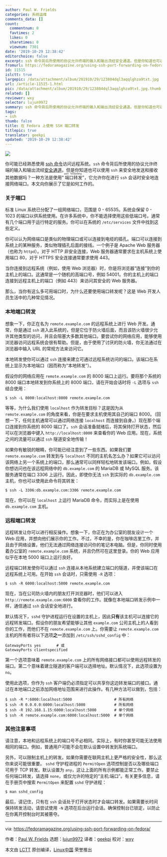 ```yaml
---
author: Paul W. Frields
categories: 系统运维
comments_data: []
count:
  commentnum: 0
  favtimes: 2
  likes: 0
  sharetimes: 0
  viewnum: 7301
date: '2019-10-29 12:38:42'
editorchoice: false
excerpt: ssh 命令背后所使用的协议允许终端的输入和输出流经安全通道。但是你知道也可以使用 ssh 来安全地发送和接收其他数据吗？
fromurl: https://fedoramagazine.org/using-ssh-port-forwarding-on-fedora/
id: 11515
islctt: true
largepic: /data/attachment/album/201910/29/123804dql3aqqlghza9txt.jpg
url: /article-11515-1.html
pic: /data/attachment/album/201910/29/123804dql3aqqlghza9txt.jpg.thumb.jpg
related: []
reviewer: wxy
selector: lujun9972
summary: ssh 命令背后所使用的协议允许终端的输入和输出流经安全通道。但是你知道也可以使用 ssh 来安全地发送和接收其他数据吗？
tags:
- ssh
thumb: false
title: 在 Fedora 上使用 SSH 端口转发
titlepic: true
translator: geekpi
updated: '2019-10-29 12:38:42'
---
```


![](/data/attachment/album/201910/29/123804dql3aqqlghza9txt.jpg)


你可能已经熟悉使用 [ssh 命令](https://en.wikipedia.org/wiki/Secure_Shell)访问远程系统。`ssh` 命令背后所使用的协议允许终端的输入和输出流经[安全通道](https://fedoramagazine.org/open-source-ssh-clients/)。但是你知道也可以使用 `ssh` 来安全地发送和接收其他数据吗？一种方法是使用“<ruby> 端口转发 <rt>  port forwarding </rt></ruby>”，它允许你在进行 `ssh` 会话时安全地连接网络端口。本文向你展示了它是如何工作的。


### 关于端口


标准 Linux 系统已分配了一组网络端口，范围是 0 - 65535。系统会保留 0 - 1023 的端口以供系统使用。在许多系统中，你不能选择使用这些低端口号。通常有几个端口用于运行特定的服务。你可以在系统的 `/etc/services` 文件中找到这些定义。


你可以认为网络端口是类似的物理端口或可以连接到电缆的插孔。端口可以连接到系统上的某种服务，类似物理插孔后面的接线。一个例子是 Apache Web 服务器（也称为 `httpd`）。对于 HTTP 非安全连接，Web 服务器通常要求在主机系统上使用端口 80，对于 HTTPS 安全连接通常要求使用 443。


当你连接到远程系统（例如，使用 Web 浏览器）时，你是将浏览器“连接”到你的主机上的端口。这通常是一个随机的高端口号，例如 54001。你的主机上的端口连接到远程主机上的端口（例如 443）来访问其安全的 Web 服务器。


那么，当你有这么多可用端口时，为什么还要使用端口转发呢？这是 Web 开发人员生活中的几种常见情况。


### 本地端口转发


想象一下，你正在名为 `remote.example.com` 的远程系统上进行 Web 开发。通常，你是通过 `ssh` 进入此系统的，但是它位于防火墙后面，而且该防火墙很少允许其他类型的访问，并且会阻塞大多数其他端口。要尝试你的网络应用，能够使用浏览器访问远程系统会很有帮助。但是，由于使用了讨厌的防火墙，你无法通过在浏览器中输入 URL 的常规方法来访问它。


本地转发使你可以通过 `ssh` 连接来建立可通过远程系统访问的端口。该端口在系统上显示为本地端口（因而称为“本地转发”）。


假设你的网络应用在 `remote.example.com` 的 8000 端口上运行。要将那个系统的 8000 端口本地转发到你系统上的 8000 端口，请在开始会话时将 `-L` 选项与 `ssh` 结合使用：



```
$ ssh -L 8000:localhost:8000 remote.example.com
```

等等，为什么我们使用 `localhost` 作为转发目标？这是因为从 `remote.example.com` 的角度来看，你是在要求主机使用其自己的端口 8000。（回想一下，任何主机通常可以通过网络连接 `localhost` 而连接到自身。）现在那个端口连接到你系统的 8000 端口了。`ssh` 会话准备就绪后，将其保持打开状态，然后可以在浏览器中键入 `http://localhost:8000` 来查看你的 Web 应用。现在，系统之间的流量可以通过 `ssh` 隧道安全地传输！


如果你有敏锐的眼睛，你可能已经注意到了一些东西。如果我们要 `remote.example.com` 转发到与 `localhost` 不同的主机名怎么办？如果它可以访问该网络上另一个系统上的端口，那么通常可以同样轻松地转发该端口。例如，假设你想访问也在该远程网络中的 `db.example.com` 的 MariaDB 或 MySQL 服务。该服务通常在端口 3306 上运行。因此，即使你无法 `ssh` 到实际的 `db.example.com` 主机，你也可以使用此命令将其转发：



```
$ ssh -L 3306:db.example.com:3306 remote.example.com
```

现在，你可以在 `localhost` 上运行 MariaDB 命令，而实际上是在使用 `db.example.com` 主机。


### 远程端口转发


远程转发让你可以进行相反操作。想象一下，你正在为办公室的朋友设计一个 Web 应用，并想向他们展示你的工作。不过，不幸的是，你在咖啡店里工作，并且由于网络设置，他们无法通过网络连接访问你的笔记本电脑。但是，你同时使用着办公室的 `remote.example.com` 系统，并且仍然可在这里登录。你的 Web 应用似乎在本地 5000 端口上运行良好。


远程端口转发使你可以通过 `ssh` 连接从本地系统建立端口的隧道，并使该端口在远程系统上可用。在开始 `ssh` 会话时，只需使用 `-R` 选项：



```
$ ssh -R 6000:localhost:5000 remote.example.com
```

现在，当在公司防火墙内的朋友打开浏览器时，他们可以进入 `http://remote.example.com:6000` 查看你的工作。就像在本地端口转发示例中一样，通信通过 `ssh` 会话安全地进行。


默认情况下，`sshd` 守护进程运行在设置的主机上，因此**只有**该主机可以连接它的远程转发端口。假设你的朋友希望能够让其他 `example.com` 公司主机上的人看到你的工作，而他们不在 `remote.example.com` 上。你需要让 `remote.example.com` 主机的所有者将以下选项**之一**添加到 `/etc/ssh/sshd_config` 中：



```
GatewayPorts yes       # 或
GatewayPorts clientspecified
```

第一个选项意味着 `remote.example.com` 上的所有网络接口都可以使用远程转发的端口。第二个意味着建立隧道的客户端可以选择地址。默认情况下，此选项设置为 `no`。


使用此选项，你作为 `ssh` 客户端仍必须指定可以共享你这边转发端口的接口。通过在本地端口之前添加网络地址范围来进行此操作。有几种方法可以做到，包括：



```
$ ssh -R *:6000:localhost:5000                   # 所有网络
$ ssh -R 0.0.0.0:6000:localhost:5000             # 所有网络
$ ssh -R 192.168.1.15:6000:localhost:5000        # 单个网络
$ ssh -R remote.example.com:6000:localhost:5000  # 单个网络
```

### 其他注意事项


请注意，本地和远程系统上的端口号不必相同。实际上，有时你甚至可能无法使用相同的端口。例如，普通用户可能不会在默认设置中转发到系统端口。


另外，可以限制主机上的转发。如果你需要在联网主机上更严格的安全性，那么这你来说可能很重要。 `sshd` 守护程进程的 `PermitOpen` 选项控制是否以及哪些端口可用于 TCP 转发。默认设置为 `any`，这让上面的所有示例都能正常工作。要禁止任何端口转发，请选择 `none`，或仅允许的特定的“主机:端口”。有关更多信息，请在手册页中搜索 `PermitOpen` 来配置 `sshd` 守护进程：



```
$ man sshd_config
```

最后，请记住，只有在 `ssh` 会话处于打开状态时才会端口转发。如果需要长时间保持转发活动，请尝试使用 `-N` 选项在后台运行会话。确保控制台已锁定，以防止在你离开控制台时其被篡夺。




---


via: <https://fedoramagazine.org/using-ssh-port-forwarding-on-fedora/>


作者：[Paul W. Frields](https://fedoramagazine.org/author/pfrields/) 选题：[lujun9972](https://github.com/lujun9972) 译者：[geekpi](https://github.com/geekpi) 校对：[wxy](https://github.com/wxy)


本文由 [LCTT](https://github.com/LCTT/TranslateProject) 原创编译，[Linux中国](https://linux.cn/) 荣誉推出